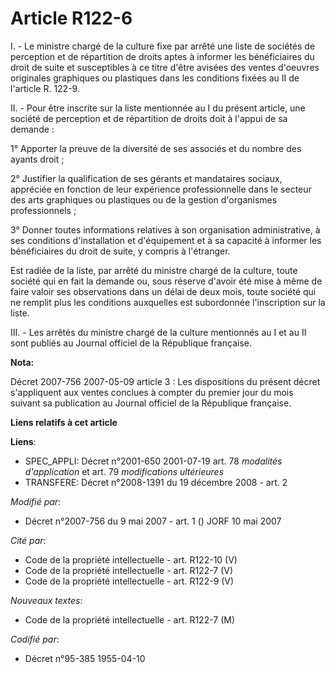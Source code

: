 # Article R122-6

I. - Le ministre chargé de la culture fixe par arrêté une liste de sociétés de perception et de répartition de droits aptes à
informer les bénéficiaires du droit de suite et susceptibles à ce titre d'être avisées des ventes d'oeuvres originales
graphiques ou plastiques dans les conditions fixées au II de l'article R. 122-9.

II. - Pour être inscrite sur la liste mentionnée au I du présent article, une société de perception et de répartition de
droits doit à l'appui de sa demande :

1° Apporter la preuve de la diversité de ses associés et du nombre des ayants droit ;

2°  Justifier la qualification de ses gérants et mandataires sociaux, appréciée en fonction de leur expérience
professionnelle dans le secteur des arts graphiques ou plastiques ou de la gestion d'organismes professionnels ;

3° Donner toutes informations relatives à son organisation administrative, à ses conditions d'installation et d'équipement et
à sa capacité à informer les bénéficiaires du droit de suite, y compris à l'étranger.

Est radiée de la liste, par arrêté du ministre chargé de la culture, toute société qui en fait la demande ou, sous réserve
d'avoir été mise à même de faire valoir ses observations dans un délai de deux mois, toute société qui ne remplit plus les
conditions auxquelles est subordonnée l'inscription sur la liste.

III. - Les arrêtés du ministre chargé de la culture mentionnés au I et au II sont publiés au Journal officiel de la
République française.

**Nota:**

Décret 2007-756 2007-05-09 article 3 : Les dispositions du présent décret s'appliquent aux ventes conclues à compter du
premier jour du mois suivant sa publication au Journal officiel de la République française.

**Liens relatifs à cet article**

**Liens**:

  - SPEC_APPLI: Décret n°2001-650 2001-07-19 art. 78 *modalités d'application* et art. 79 *modifications ultérieures*
  - TRANSFERE: Décret n°2008-1391 du 19 décembre 2008 - art. 2

_Modifié par_:

  - Décret n°2007-756 du 9 mai 2007 - art. 1 () JORF 10 mai 2007

_Cité par_:

  - Code de la propriété intellectuelle - art. R122-10 (V)
  - Code de la propriété intellectuelle - art. R122-7 (V)
  - Code de la propriété intellectuelle - art. R122-9 (V)

_Nouveaux textes_:

  - Code de la propriété intellectuelle - art. R122-7 (M)

_Codifié par_:

  - Décret n°95-385 1955-04-10
